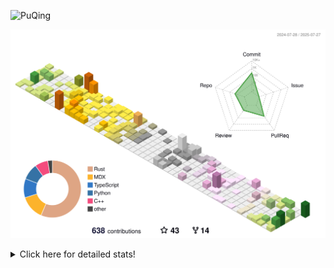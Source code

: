 ![PuQing](https://user-images.githubusercontent.com/27223114/171565019-9a56fae6-b08b-421f-99db-7e830da42371.png)

![](./profile-3d-contrib/profile-season-animate.svg)

<details>
<summary>Click here for detailed stats!</summary>

<!--START_SECTION:waka-->
![Lines of code](https://img.shields.io/badge/From%20Hello%20World%20I%27ve%20Written-2.3%20million%20lines%20of%20code-blue)

**🐱 My GitHub Data** 

> 📦 451.6 kB Used in GitHub's Storage 
 > 
> 🏆 314 Contributions in the Year 2025
 > 
> 🚫 Not Opted to Hire
 > 
> 📜 32 Public Repositories 
 > 
> 🔑 34 Private Repositories 
 > 
**I'm an Early 🐤** 

```text
🌞 Morning                870 commits         ██░░░░░░░░░░░░░░░░░░░░░░░   09.92 % 
🌆 Daytime                3807 commits        ███████████░░░░░░░░░░░░░░   43.39 % 
🌃 Evening                1998 commits        ██████░░░░░░░░░░░░░░░░░░░   22.77 % 
🌙 Night                  2098 commits        ██████░░░░░░░░░░░░░░░░░░░   23.91 % 
```


📊 **This Week I Spent My Time On** 

```text
💬 Programming Languages: 
Rust                     10 hrs 17 mins      ███████████░░░░░░░░░░░░░░   43.81 % 
Python                   2 hrs 53 mins       ███░░░░░░░░░░░░░░░░░░░░░░   12.34 % 
JSON                     1 hr 59 mins        ██░░░░░░░░░░░░░░░░░░░░░░░   08.50 % 
TOML                     1 hr 53 mins        ██░░░░░░░░░░░░░░░░░░░░░░░   08.07 % 
TypeScript               1 hr 46 mins        ██░░░░░░░░░░░░░░░░░░░░░░░   07.58 % 

🔥 Editors: 
VS Code                  23 hrs 29 mins      █████████████████████████   100.00 % 

💻 Operating System: 
WSL                      15 hrs 45 mins      █████████████████░░░░░░░░   67.04 % 
Linux                    5 hrs 41 mins       ██████░░░░░░░░░░░░░░░░░░░   24.25 % 
Mac                      2 hrs 2 mins        ██░░░░░░░░░░░░░░░░░░░░░░░   08.72 % 
```


<!--END_SECTION:waka-->
</details>
